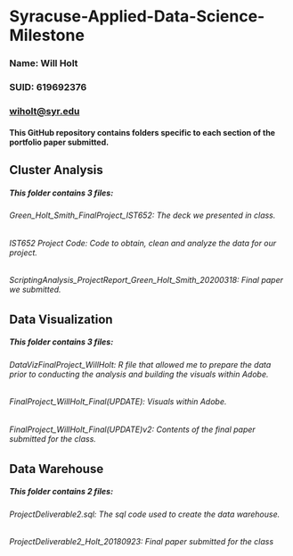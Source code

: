 # Syracuse-Applied-Data-Science-Milestone
### Name: Will Holt
### SUID: 619692376
### wiholt@syr.edu

#### This GitHub repository contains folders specific to each section of the portfolio paper submitted.

## Cluster Analysis
##### This folder contains 3 files: 
  ###### Green_Holt_Smith_FinalProject_IST652: The deck we presented in class. 
  ###### IST652 Project Code: Code to obtain, clean and analyze the data for our project. 
  ###### ScriptingAnalysis_ProjectReport_Green_Holt_Smith_20200318: Final paper we submitted.

## Data Visualization
##### This folder contains 3 files: 
  ###### DataVizFinalProject_WillHolt: R file that allowed me to prepare the data prior to conducting the analysis and building the visuals within Adobe.
  ###### FinalProject_WillHolt_Final(UPDATE): Visuals within Adobe.  
  ###### FinalProject_WillHolt_Final(UPDATE)v2: Contents of the final paper submitted for the class.
  
## Data Warehouse
##### This folder contains 2 files: 
  ###### ProjectDeliverable2.sql: The sql code used to create the data warehouse.
  ###### ProjectDeliverable2_Holt_20180923: Final paper submitted for the class

